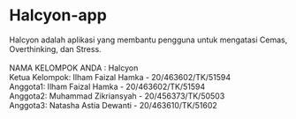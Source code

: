 # Halcyon-app 
Halcyon adalah aplikasi yang membantu pengguna untuk mengatasi Cemas, Overthinking, dan Stress. <br>
<br>
NAMA KELOMPOK ANDA : Halcyon <br> 
Ketua Kelompok: Ilham Faizal Hamka - 20/463602/TK/51594 <br>
Anggota1: Ilham Faizal Hamka - 20/463602/TK/51594 <br>
Anggota2: Muhammad Zikriansyah - 20/456373/TK/50503 <br>
Anggota3: Natasha Astia Dewanti - 20/463610/TK/51602 <br>

